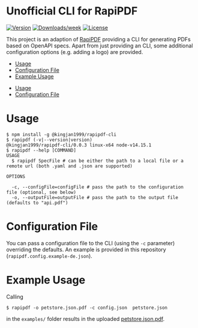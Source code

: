 Unofficial CLI for RapiPDF
===========

[![Version](https://img.shields.io/npm/v/@kingjan1999/rapipdf-cli.svg)](https://www.npmjs.com/package/@kingjan1999/rapipdf-cli)
[![Downloads/week](https://img.shields.io/npm/dw/@kingjan1999/rapipdf-cli.svg)](https://npmjs.org/package/@kingjan1999/rapipdf-cli)
[![License](https://img.shields.io/npm/l/@kingjan1999/rapipdf-cli.svg)](https://github.com/kingjan1999/rapipdf-cli/blob/master/package.json)

This project is an adaption of [RapiPDF](https://github.com/mrin9/RapiPdf) providing a CLI for generating PDFs based on OpenAPI specs.
Apart from just providing an CLI, some additional configuration options (e.g. adding a logo) are provided.

<!-- toc -->
* [Usage](#usage)
* [Configuration File](#configuration-file)
* [Example Usage](#example-usage)
<!-- tocstop -->
* [Usage](#usage)
* [Configuration File](#configuration-file)
<!-- tocstop -->

# Usage
```sh-session
$ npm install -g @kingjan1999/rapipdf-cli
$ rapipdf (-v|--version|version)
@kingjan1999/rapipdf-cli/0.0.3 linux-x64 node-v14.15.1
$ rapipdf --help [COMMAND]
USAGE
  $ rapipdf SpecFile # can be either the path to a local file or a remote url (both .yaml and .json are supported)

OPTIONS

  -c, --configFile=configFile # pass the path to the configuration file (optional, see below)
  -o, --outputFile=outputFile # pass the path to the output file (defaults to "api.pdf")
```


# Configuration File

You can pass a configuration file to the CLI (using the `-c` parameter) overriding the defaults. An example is provided in this repository (`rapipdf.config.example-de.json`).

# Example Usage

Calling

```sh-session
$ rapipdf -o petstore.json.pdf -c config.json  petstore.json
```

in the `examples/` folder results in the uploaded [petstore.json.pdf](https://github.com/kingjan1999/rapipdf-cli/raw/master/examples/petstore.json.pdf).
